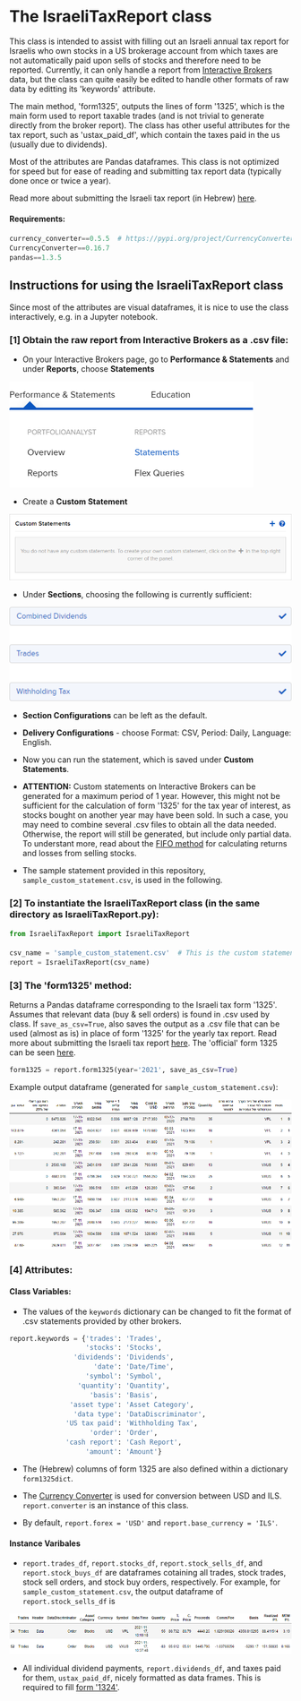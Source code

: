 # The IsraeliTaxReport class
This class is intended to assist with filling out an Israeli annual tax report for Israelis who own stocks in a US brokerage account from which taxes are not automatically paid upon sells of stocks and therefore need to be reported. Currently, it can only handle a report from [Interactive Brokers](https://www.interactivebrokers.com/en/home.php) data, but the class can quite easily be edited to handle other formats of raw data by editting its 'keywords' attribute. 
    
The main method, 'form1325', outputs the lines of form '1325', which is the main form used to report taxable trades (and is not trivial to generate directly from the broker report). The class has other useful attributes for the tax report, such as 'ustax_paid_df', which contain the taxes paid in the us (usually due to dividends).

Most of the attributes are Pandas dataframes. This class is not optimized for speed but for ease of reading and submitting tax report data (typically done once or twice a year).

Read more about submitting the Israeli tax report (in Hebrew) [here](https://fintranslator.com/israel-tax-return-example-2019/).

#### Requirements:
```Python
currency_converter==0.5.5  # https://pypi.org/project/CurrencyConverter/
CurrencyConverter==0.16.7
pandas==1.3.5
```

## Instructions for using the IsraeliTaxReport class
Since most of the attributes are visual dataframes, it is nice to use the class interactively, e.g. in a Jupyter notebook.

### [1] Obtain the raw report from Interactive Brokers as a .csv file:
* On your Interactive Brokers page, go to **Performance & Statements** and under **Reports**, choose **Statements**

![](imagesForREADME/image1.png)

* Create a **Custom Statement**

![](imagesForREADME/image2.png)

* Under **Sections**, choosing the following is currently sufficient:

![](imagesForREADME/image3.png)

* **Section Configurations** can be left as the default.

* **Delivery Configurations** - choose Format: CSV, Period: Daily, Language: English.

* Now you can run the statement, which is saved under **Custom Statements**.

* **ATTENTION:** Custom statements on Interactive Brokers can be generated for a maximum period of 1 year. However, this might not be sufficient for the calculation of form '1325' for the tax year of interest, as stocks bought on another year may have been sold. In such a case, you may need to combine several .csv files to obtain all the data needed. Otherwise, the report will still be generated, but include only partial data. To understant more, read about the [FIFO method](https://www.investopedia.com/terms/a/averagecostbasismethod.asp#:~:text=FIFO,purchasing%2030%20shares%20in%20April.) for calculating returns and losses from selling stocks.

* The sample statement provided in this repository, ```sample_custom_statement.csv```, is used in the following.

### [2] To instantiate the IsraeliTaxReport class (in the same directory as IsraeliTaxReport.py):

```Python
from IsraeliTaxReport import IsraeliTaxReport

csv_name = 'sample_custom_statement.csv'  # This is the custom statement generated in Interactive Brokers
report = IsraeliTaxReport(csv_name)
```

### [3] The 'form1325' method:
Returns a Pandas dataframe corresponding to the Israeli tax form '1325'. Assumes that relevant data (buy & sell orders) is found in .csv used by class.
If ```save_as_csv=True```, also saves the output as a .csv file that can be used (almost as is) in place of form '1325' for the yearly tax report. Read more about submitting the Israeli tax report [here](https://fintranslator.com/israel-tax-return-example-2019/). The 'official' form 1325 can be seen [here](https://www.gov.il/blobFolder/service/annual-tax-report-2019/he/Service_Pages_Income_tax_itc1325-2019.pdf).
```Python
form1325 = report.form1325(year='2021', save_as_csv=True)
```
Example output dataframe (generated for ```sample_custom_statement.csv```):

![](imagesForREADME/image4.png)

### [4] Attributes:
#### Class Variables:
* The values of the ```keywords``` dictionary can be changed to fit the format of .csv statements provided by other brokers.
```Python
report.keywords = {'trades': 'Trades',
                   'stocks': 'Stocks',
                'dividends': 'Dividends',
                     'date': 'Date/Time',
                   'symbol': 'Symbol',
                 'quantity': 'Quantity',
                    'basis': 'Basis',
               'asset type': 'Asset Category',
                'data type': 'DataDiscriminator',
              'US tax paid': 'Withholding Tax',
                    'order': 'Order',
              'cash report': 'Cash Report',
                   'amount': 'Amount'}
```

* The (Hebrew) columns of form 1325 are also defined within a dictionary ```form1325dict```.

* The [Currency Converter](https://pypi.org/project/CurrencyConverter/) is used for conversion between USD and ILS. ```report.converter``` is an instance of this class.

* By default, ```report.forex = 'USD'``` and ```report.base_currency = 'ILS'```.

#### Instance Varibales
* ```report.trades_df```, ```report.stocks_df```,  ```report.stock_sells_df```, and ```report.stock_buys_df``` are dataframes cotaining all trades, stock trades, stock sell orders, and stock buy orders, respectively. For example, for ```sample_custom_statement.csv```, the output dataframe of ```report.stock_sells_df``` is

![](imagesForREADME/image5.png)

* All individual dividend payments, ```report.dividends_df```, and taxes paid for them, ```ustax_paid_df```, nicely formatted as data frames. This is required to fill [form '1324'](https://www.gov.il/BlobFolder/service/annual-tax-report-2019/he/Service_Pages_Income_tax_itc1324-2019.pdf).
```Python

```
